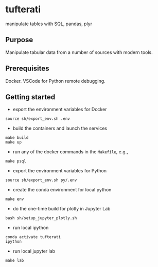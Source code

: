 # tufterati

manipulate tables with SQL, pandas, plyr

## Purpose

Manipulate tabular data from a number of sources with modern tools.

## Prerequisites

Docker. VSCode for Python remote debugging.

## Getting started

* export the environment variables for Docker

```
source sh/export_env.sh .env
```

* build the containers and launch the services

```
make build
make up
```

* run any of the docker commands in the `Makefile`, e.g.,

```
make psql
```

* export the environment variables for Python

```
source sh/export_env.sh py/.env
```

* create the conda environment for local python

```
make env
```

* do the one-time build for plotly in Jupyter Lab

```
bash sh/setup_jupyter_plotly.sh
```

* run local ipython

```
conda activate tufterati
ipython
```

* run local jupyter lab

```
make lab
```

